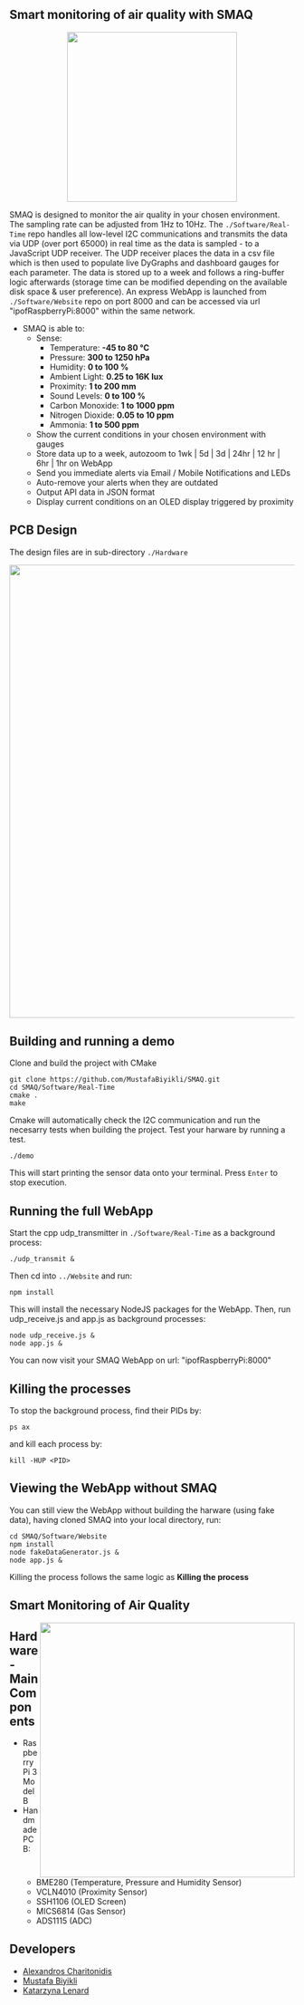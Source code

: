 ## Smart monitoring of air quality with SMAQ
<p align="center">
    <a href="https://www.youtube.com/channel/UCAZxVj2a3wnd6SI2-zsWK3Q">
        <img src="https://github.com/MustafaBiyikli/SMAQ/blob/master/Resources/SMAQLogoOld.png" width="300"/>
    </a>
</p>

SMAQ is designed to monitor the air quality in your chosen environment. The sampling rate can be adjusted from 1Hz to 10Hz. The ```./Software/Real-Time``` repo handles all low-level I2C communications and transmits the data via UDP (over port 65000) in real time as the data is sampled - to a JavaScript UDP receiver.
The UDP receiver places the data in a csv file which is then used to populate live DyGraphs and dashboard gauges for each parameter. The data is stored up to a week and follows a ring-buffer logic afterwards (storage time can be modified depending on the available disk space & user preference).
An express WebApp is launched from ```./Software/Website``` repo on port 8000 and can be accessed via url "ipofRaspberryPi:8000" within the same network.

- SMAQ is able to:
    - Sense:
        - Temperature: <b>-45 to 80 °C</b>
        - Pressure: <b>300 to 1250 hPa</b>
        - Humidity: <b>0 to 100 %</b>
        - Ambient Light: <b>0.25 to 16K lux</b>
        - Proximity: <b>1 to 200 mm</b>
        - Sound Levels: <b>0 to 100 %</b>
        - Carbon Monoxide: <b>1 to 1000 ppm</b>
        - Nitrogen Dioxide: <b>0.05 to 10 ppm</b>
        - Ammonia: <b>1 to 500 ppm</b>
    - Show the current conditions in your chosen environment with gauges
    - Store data up to a week, autozoom to 1wk | 5d | 3d | 24hr | 12 hr | 6hr | 1hr on WebApp
    - Send you immediate alerts via Email / Mobile Notifications and LEDs
    - Auto-remove your alerts when they are outdated
    - Output API data in JSON format
    - Display current conditions on an OLED display triggered by proximity
    
## PCB Design
The design files are in sub-directory ```./Hardware```
<p align="center">
    <img src="https://github.com/MustafaBiyikli/SMAQ/blob/master/Hardware/HW_Resources/A2_Full_Schematic3.png" width="800"/>
</p>

## Building and running a demo
Clone and build the project with CMake
```
git clone https://github.com/MustafaBiyikli/SMAQ.git
cd SMAQ/Software/Real-Time
cmake .
make
```
Cmake will automatically check the I2C communication and run the necesarry tests when building the project. Test your harware by running a test.

```./demo```

This will start printing the sensor data onto your terminal. Press ```Enter``` to stop execution.

## Running the full WebApp
Start the cpp udp_transmitter in ```./Software/Real-Time``` as a background process:
```
./udp_transmit &
```

Then cd into ```../Website``` and run:
```
npm install
```

This will install the necessary NodeJS packages for the WebApp. Then, run udp_receive.js and app.js as background processes:
```
node udp_receive.js &
node app.js &
```
You can now visit your SMAQ WebApp on url: "ipofRaspberryPi:8000"

## Killing the processes
To stop the background process, find their PIDs by:
```
ps ax
```
and kill each process by:

```
kill -HUP <PID>
```

## Viewing the WebApp without SMAQ
You can still view the WebApp without building the harware (using fake data), having cloned SMAQ into your local directory, run:
```
cd SMAQ/Software/Website
npm install
node fakeDataGenerator.js &
node app.js &
```
Killing the process follows the same logic as <b>Killing the process</b>

## Smart Monitoring of Air Quality

<img src="https://github.com/MustafaBiyikli/SMAQ/blob/master/Resources/StraightGIF.gif" width="450" align="right"/>

## Hardware - Main Components

-   Raspberry Pi 3 Model B
-   Handmade PCB:
    -   BME280 (Temperature, Pressure and Humidity Sensor)
    -   VCLN4010 (Proximity Sensor)
    -   SSH1106 (OLED Screen)
    -   MICS6814 (Gas Sensor)
    -   ADS1115 (ADC)

## Developers

-   [Alexandros Charitonidis](https://github.com/Alexandros-Charitonidis)
-   [Mustafa Biyikli](https://github.com/MustafaBiyikli)
-   [Katarzyna Lenard](https://github.com/KasiaLenard)
